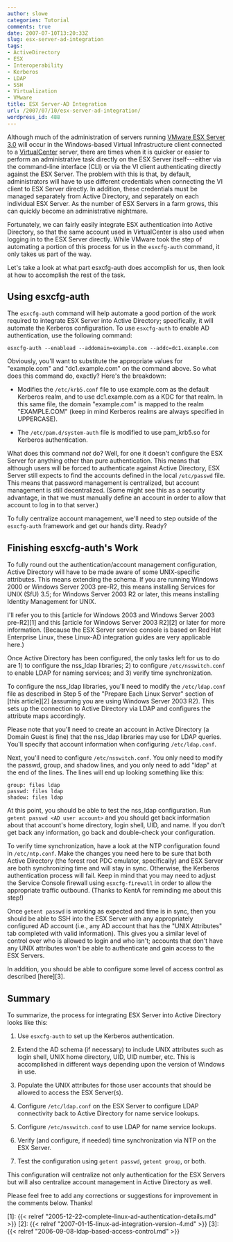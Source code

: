 ```yaml
---
author: slowe
categories: Tutorial
comments: true
date: 2007-07-10T13:20:33Z
slug: esx-server-ad-integration
tags:
- ActiveDirectory
- ESX
- Interoperability
- Kerberos
- LDAP
- SSH
- Virtualization
- VMware
title: ESX Server-AD Integration
url: /2007/07/10/esx-server-ad-integration/
wordpress_id: 488
---
```


Although much of the administration of servers running [VMware ESX Server 3.0](http://www.vmware.com/products/vi/esx/) will occur in the Windows-based Virtual Infrastructure client connected to a [VirtualCenter](http://www.vmware.com/products/vi/vc/) server, there are times when it is quicker or easier to perform an administrative task directly on the ESX Server itself---either via the command-line interface (CLI) or via the VI client authenticating directly against the ESX Server. The problem with this is that, by default, administrators will have to use different credentials when connecting the VI client to ESX Server directly. In addition, these credentials must be managed separately from Active Directory, and separately on each individual ESX Server. As the number of ESX Servers in a farm grows, this can quickly become an administrative nightmare.

Fortunately, we can fairly easily integrate ESX authentication into Active Directory, so that the same account used in VirtualCenter is also used when logging in to the ESX Server directly. While VMware took the step of automating a portion of this process for us in the `esxcfg-auth` command, it only takes us part of the way.

Let's take a look at what part esxcfg-auth does accomplish for us, then look at how to accomplish the rest of the task.

## Using esxcfg-auth

The `esxcfg-auth` command will help automate a good portion of the work required to integrate ESX Server into Active Directory; specifically, it will automate the Kerberos configuration. To use `esxcfg-auth` to enable AD authentication, use the following command:

	esxcfg-auth --enablead --addomain=example.com --addc=dc1.example.com

Obviously, you'll want to substitute the appropriate values for "example.com" and "dc1.example.com" on the command above. So what does this command do, exactly? Here's the breakdown:

* Modifies the `/etc/krb5.conf` file to use example.com as the default Kerberos realm, and to use dc1.example.com as a KDC for that realm. In this same file, the domain "example.com" is mapped to the realm "EXAMPLE.COM" (keep in mind Kerberos realms are always specified in UPPERCASE).

* The `/etc/pam.d/system-auth` file is modified to use pam_krb5.so for Kerberos authentication.

What does this command _not_ do? Well, for one it doesn't configure the ESX Server for anything other than pure authentication. This means that although users will be forced to authenticate against Active Directory, ESX Server still expects to find the accounts defined in the local `/etc/passwd` file. This means that password management is centralized, but account management is still decentralized. (Some might see this as a security advantage, in that we must manually define an account in order to allow that account to log in to that server.)

To fully centralize account management, we'll need to step outside of the `esxcfg-auth` framework and get our hands dirty. Ready?

## Finishing esxcfg-auth's Work

To fully round out the authentication/account management configuration, Active Directory will have to be made aware of some UNIX-specific attributes. This means extending the schema. If you are running Windows 2000 or Windows Server 2003 pre-R2, this means installing Services for UNIX (SfU) 3.5; for Windows Server 2003 R2 or later, this means installing Identity Management for UNIX.

I'll refer you to this [article for Windows 2003 and Windows Server 2003 pre-R2][1] and this [article for Windows Server 2003 R2][2] or later for more information. (Because the ESX Server service console is based on Red Hat Enterprise Linux, these Linux-AD integration guides are very applicable here.)

Once Active Directory has been configured, the only tasks left for us to do are 1) to configure the nss_ldap libraries; 2) to configure `/etc/nsswitch.conf` to enable LDAP for naming services; and 3) verify time synchronization.

To configure the nss_ldap libraries, you'll need to modify the `/etc/ldap.conf` file as described in Step 5 of the "Prepare Each Linux Server" section of [this article][2] (assuming you are using Windows Server 2003 R2). This sets up the connection to Active Directory via LDAP and configures the attribute maps accordingly.

Please note that you'll need to create an account in Active Directory (a Domain Guest is fine) that the nss_ldap libraries may use for LDAP queries. You'll specify that account information when configuring `/etc/ldap.conf`.

Next, you'll need to configure `/etc/nsswitch.conf`. You only need to modify the passwd, group, and shadow lines, and you only need to add "ldap" at the end of the lines. The lines will end up looking something like this:

	group: files ldap  
	passwd: files ldap  
	shadow: files ldap

At this point, you should be able to test the nss_ldap configuration. Run `getent passwd <AD user account>` and you should get back information about that account's home directory, login shell, UID, and name. If you don't get back any information, go back and double-check your configuration.

To verify time synchronization, have a look at the NTP configuration found in `/etc/ntp.conf`. Make the changes you need here to be sure that both Active Directory (the forest root PDC emulator, specifically) and ESX Server are both synchronizing time and will stay in sync. Otherwise, the Kerberos authentication process will fail. Keep in mind that you may need to adjust the Service Console firewall using `esxcfg-firewall` in order to allow the appropriate traffic outbound. (Thanks to KentA for reminding me about this step!)

Once `getent passwd` is working as expected and time is in sync, then you should be able to SSH into the ESX Server with any appropriately configured AD account (i.e., any AD account that has the "UNIX Attributes" tab completed with valid information). This gives you a similar level of control over who is allowed to login and who isn't; accounts that don't have any UNIX attributes won't be able to authenticate and gain access to the ESX Servers.

In addition, you should be able to configure some level of access control as described [here][3].

## Summary

To summarize, the process for integrating ESX Server into Active Directory looks like this:

1. Use `esxcfg-auth` to set up the Kerberos authentication.

2. Extend the AD schema (if necessary) to include UNIX attributes such as login shell, UNIX home directory, UID, UID number, etc. This is accomplished in different ways depending upon the version of Windows in use.

3. Populate the UNIX attributes for those user accounts that should be allowed to access the ESX Server(s).

4. Configure `/etc/ldap.conf` on the ESX Server to configure LDAP connectivity back to Active Directory for name service lookups.

5. Configure `/etc/nsswitch.conf` to use LDAP for name service lookups.

6. Verify (and configure, if needed) time synchronization via NTP on the ESX Server.

7. Test the configuration using `getent passwd`, `getent group`, or both.

This configuration will centralize not only authentication for the ESX Servers but will also centralize account management in Active Directory as well.

Please feel free to add any corrections or suggestions for improvement in the comments below. Thanks!

[1]: {{< relref "2005-12-22-complete-linux-ad-authentication-details.md" >}}
[2]: {{< relref "2007-01-15-linux-ad-integration-version-4.md" >}}
[3]: {{< relref "2006-09-08-ldap-based-access-control.md" >}}
